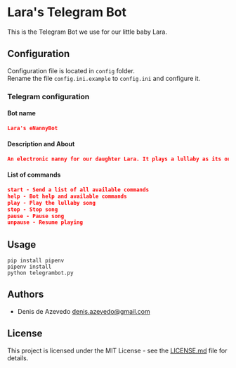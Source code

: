 # Lara's Telegram Bot

This is the Telegram Bot we use for our little baby Lara.

## Configuration

Configuration file is located in `config` folder.  
Rename the file `config.ini.example` to `config.ini` and configure it.

### Telegram configuration

#### Bot name

```json
Lara's eNannyBot
```

#### Description and About

```json
An electronic nanny for our daughter Lara. It plays a lullaby as its only feature so far.
```

#### List of commands

```json
start - Send a list of all available commands
help - Bot help and available commands
play - Play the lullaby song
stop - Stop song
pause - Pause song
unpause - Resume playing
```

## Usage

```shell
pip install pipenv
pipenv install
python telegrambot.py
```

## Authors

- Denis de Azevedo <denis.azevedo@gmail.com>

## License

This project is licensed under the MIT License - see the [LICENSE.md](LICENSE.md) file for details.

